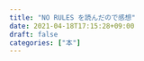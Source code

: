 ```yaml
---
title: "NO RULES を読んだので感想"
date: 2021-04-18T17:15:28+09:00
draft: false
categories: ["本"]
---
```

           


